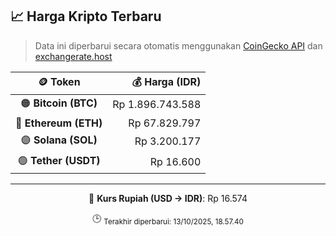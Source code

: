 

<!-- HARGA_KRIPTO -->
## 📈 Harga Kripto Terbaru

> Data ini diperbarui secara otomatis menggunakan [CoinGecko API](https://www.coingecko.com/) dan [exchangerate.host](https://exchangerate.host/)

<div align="center">

| 🪙 Token | 💰 Harga (IDR) |
|:------:|---------------:|
| 🟠 **Bitcoin (BTC)**   | Rp 1.896.743.588 |
| 🔵 **Ethereum (ETH)**  | Rp 67.829.797 |
| 🟣 **Solana (SOL)**    | Rp 3.200.177 |
| 🟢 **Tether (USDT)**   | Rp 16.600 |

---

💱 **Kurs Rupiah (USD → IDR)**: Rp 16.574

🕒 <sub>Terakhir diperbarui: 13/10/2025, 18.57.40</sub>

</div>
<!-- /HARGA_KRIPTO -->